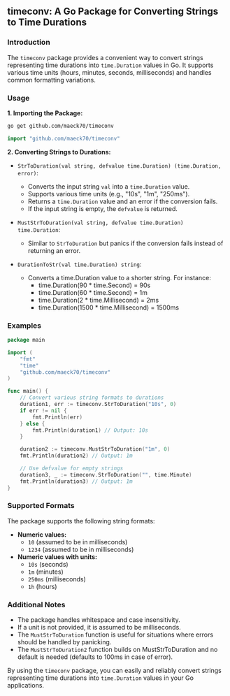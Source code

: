 ## timeconv: A Go Package for Converting Strings to Time Durations

### Introduction

The `timeconv` package provides a convenient way to convert strings representing time durations into `time.Duration` values in Go. It supports various time units (hours, minutes, seconds, milliseconds) and handles common formatting variations.

### Usage

**1. Importing the Package:**

```bash
go get github.com/maeck70/timeconv
```

```go
import "github.com/maeck70/timeconv"
```

**2. Converting Strings to Durations:**

* `StrToDuration(val string, defvalue time.Duration) (time.Duration, error)`:
  - Converts the input string `val` into a `time.Duration` value.
  - Supports various time units (e.g., "10s", "1m", "250ms").
  - Returns a `time.Duration` value and an error if the conversion fails.
  - If the input string is empty, the `defvalue` is returned.

* `MustStrToDuration(val string, defvalue time.Duration) time.Duration`:
  - Similar to `StrToDuration` but panics if the conversion fails instead of returning an error.


* `DurationToStr(val time.Duration) string`:
  - Converts a time.Duration value to a shorter string. For instance:
    - time.Duration(90 * time.Second) = 90s
    - time.Duration(60 * time.Second) = 1m
    - time.Duration(2 * time.Millisecond) = 2ms
    - time.Duration(1500 * time.Millisecond) = 1500ms


### Examples

```go
package main

import (
    "fmt"
    "time"
    "github.com/maeck70/timeconv"
)

func main() {
    // Convert various string formats to durations
    duration1, err := timeconv.StrToDuration("10s", 0)
    if err != nil {
        fmt.Println(err)
    } else {
        fmt.Println(duration1) // Output: 10s
    }

    duration2 := timeconv.MustStrToDuration("1m", 0)
    fmt.Println(duration2) // Output: 1m

    // Use defvalue for empty strings
    duration3, _ := timeconv.StrToDuration("", time.Minute)
    fmt.Println(duration3) // Output: 1m
}
```

### Supported Formats

The package supports the following string formats:

- **Numeric values:**
  - `10` (assumed to be in milliseconds)
  - `1234` (assumed to be in milliseconds)
- **Numeric values with units:**
  - `10s` (seconds)
  - `1m` (minutes)
  - `250ms` (milliseconds)
  - `1h` (hours)

### Additional Notes

- The package handles whitespace and case insensitivity.
- If a unit is not provided, it is assumed to be milliseconds.
- The `MustStrToDuration` function is useful for situations where errors should be handled by panicking.
- The `MustStrToDuration2` function builds on MustStrToDuration and no default is needed (defaults to 100ms in case of error).

By using the `timeconv` package, you can easily and reliably convert strings representing time durations into `time.Duration` values in your Go applications.
